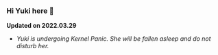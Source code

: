 ### Hi Yuki here 👋

**Updated on 2022.03.29**

- *Yuki is undergoing Kernel Panic. She will be fallen asleep and do not disturb her.*

